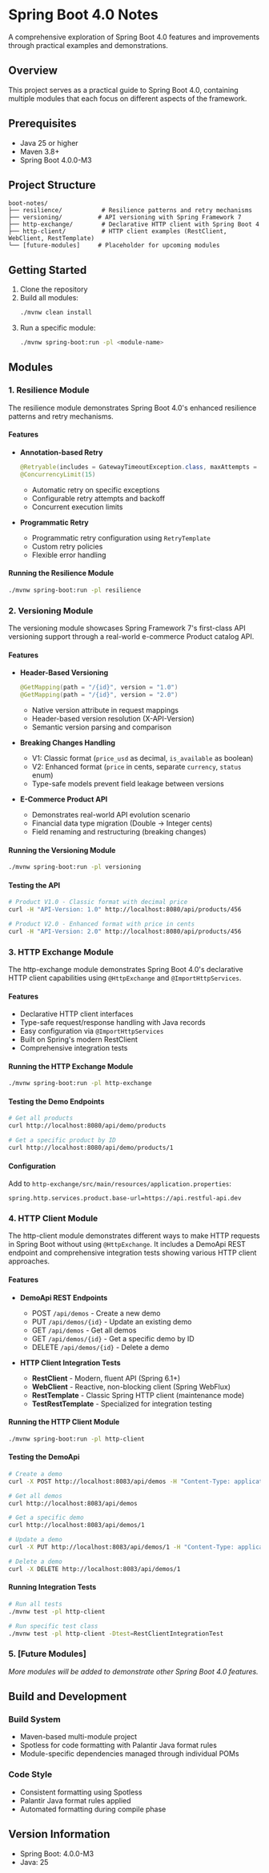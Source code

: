 # Spring Boot 4.0 Notes

A comprehensive exploration of Spring Boot 4.0 features and improvements through practical examples and demonstrations.

## Overview

This project serves as a practical guide to Spring Boot 4.0, containing multiple modules that each focus on different aspects of the framework.

## Prerequisites

- Java 25 or higher
- Maven 3.8+
- Spring Boot 4.0.0-M3

## Project Structure

```
boot-notes/
├── resilience/           # Resilience patterns and retry mechanisms
├── versioning/          # API versioning with Spring Framework 7
├── http-exchange/        # Declarative HTTP client with Spring Boot 4
├── http-client/          # HTTP client examples (RestClient, WebClient, RestTemplate)
└── [future-modules]     # Placeholder for upcoming modules
```

## Getting Started

1. Clone the repository
2. Build all modules:
   ```bash
   ./mvnw clean install
   ```
3. Run a specific module:
   ```bash
   ./mvnw spring-boot:run -pl <module-name>
   ```

## Modules

### 1. Resilience Module

The resilience module demonstrates Spring Boot 4.0's enhanced resilience patterns and retry mechanisms.

#### Features
- **Annotation-based Retry**
  ```java
  @Retryable(includes = GatewayTimeoutException.class, maxAttempts = 4, multiplier = 2)
  @ConcurrencyLimit(15)
  ```
  - Automatic retry on specific exceptions
  - Configurable retry attempts and backoff
  - Concurrent execution limits

- **Programmatic Retry**
  - Programmatic retry configuration using `RetryTemplate`
  - Custom retry policies
  - Flexible error handling

#### Running the Resilience Module
```bash
./mvnw spring-boot:run -pl resilience
```

### 2. Versioning Module

The versioning module showcases Spring Framework 7's first-class API versioning support through a real-world e-commerce Product catalog API.

#### Features
- **Header-Based Versioning**
  ```java
  @GetMapping(path = "/{id}", version = "1.0")
  @GetMapping(path = "/{id}", version = "2.0")
  ```
  - Native version attribute in request mappings
  - Header-based version resolution (X-API-Version)
  - Semantic version parsing and comparison

- **Breaking Changes Handling**
  - V1: Classic format (`price_usd` as decimal, `is_available` as boolean)
  - V2: Enhanced format (`price` in cents, separate `currency`, `status` enum)
  - Type-safe models prevent field leakage between versions

- **E-Commerce Product API**
  - Demonstrates real-world API evolution scenario
  - Financial data type migration (Double → Integer cents)
  - Field renaming and restructuring (breaking changes)

#### Running the Versioning Module
```bash
./mvnw spring-boot:run -pl versioning
```

#### Testing the API
```bash
# Product V1.0 - Classic format with decimal price
curl -H "API-Version: 1.0" http://localhost:8080/api/products/456

# Product V2.0 - Enhanced format with price in cents
curl -H "API-Version: 2.0" http://localhost:8080/api/products/456
```

### 3. HTTP Exchange Module

The http-exchange module demonstrates Spring Boot 4.0's declarative HTTP client capabilities using `@HttpExchange` and `@ImportHttpServices`.

#### Features
- Declarative HTTP client interfaces
- Type-safe request/response handling with Java records
- Easy configuration via `@ImportHttpServices`
- Built on Spring's modern RestClient
- Comprehensive integration tests

#### Running the HTTP Exchange Module
```bash
./mvnw spring-boot:run -pl http-exchange
```

#### Testing the Demo Endpoints
```bash
# Get all products
curl http://localhost:8080/api/demo/products

# Get a specific product by ID
curl http://localhost:8080/api/demo/products/1
```

#### Configuration
Add to `http-exchange/src/main/resources/application.properties`:
```properties
spring.http.services.product.base-url=https://api.restful-api.dev
```

### 4. HTTP Client Module

The http-client module demonstrates different ways to make HTTP requests in Spring Boot without using `@HttpExchange`. It includes a DemoApi REST endpoint and comprehensive integration tests showing various HTTP client approaches.

#### Features
- **DemoApi REST Endpoints**
  - POST `/api/demos` - Create a new demo
  - PUT `/api/demos/{id}` - Update an existing demo
  - GET `/api/demos` - Get all demos
  - GET `/api/demos/{id}` - Get a specific demo by ID
  - DELETE `/api/demos/{id}` - Delete a demo

- **HTTP Client Integration Tests**
  - **RestClient** - Modern, fluent API (Spring 6.1+)
  - **WebClient** - Reactive, non-blocking client (Spring WebFlux)
  - **RestTemplate** - Classic Spring HTTP client (maintenance mode)
  - **TestRestTemplate** - Specialized for integration testing

#### Running the HTTP Client Module
```bash
./mvnw spring-boot:run -pl http-client
```

#### Testing the DemoApi
```bash
# Create a demo
curl -X POST http://localhost:8083/api/demos -H "Content-Type: application/json" -d '{"name":"Test Demo"}'

# Get all demos
curl http://localhost:8083/api/demos

# Get a specific demo
curl http://localhost:8083/api/demos/1

# Update a demo
curl -X PUT http://localhost:8083/api/demos/1 -H "Content-Type: application/json" -d '{"name":"Updated Demo"}'

# Delete a demo
curl -X DELETE http://localhost:8083/api/demos/1
```

#### Running Integration Tests
```bash
# Run all tests
./mvnw test -pl http-client

# Run specific test class
./mvnw test -pl http-client -Dtest=RestClientIntegrationTest
```

### 5. [Future Modules]

_More modules will be added to demonstrate other Spring Boot 4.0 features._

## Build and Development

### Build System
- Maven-based multi-module project
- Spotless for code formatting with Palantir Java format rules
- Module-specific dependencies managed through individual POMs

### Code Style
- Consistent formatting using Spotless
- Palantir Java format rules applied
- Automated formatting during compile phase

## Version Information

- Spring Boot: 4.0.0-M3
- Java: 25
